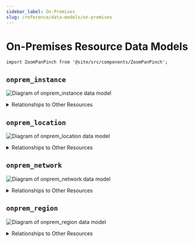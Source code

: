 ```yaml
---
sidebar_label: On-Premises
slug: /reference/data-models/on-premises
---
```


# On-Premises Resource Data Models

```mdx-code-block
import ZoomPanPinch from '@site/src/components/ZoomPanPinch';
```

## `onprem_instance`

<ZoomPanPinch>

![Diagram of onprem_instance data model](./img/onprem_instance.svg)

</ZoomPanPinch>

<details>
<summary>Relationships to Other Resources</summary>
<div>
<ZoomPanPinch>

![Diagram of onprem_instance resource relationships](./img/onprem_instance_relationships.svg)

</ZoomPanPinch>
</div>
</details>

## `onprem_location`

<ZoomPanPinch>

![Diagram of onprem_location data model](./img/onprem_location.svg)

</ZoomPanPinch>

<details>
<summary>Relationships to Other Resources</summary>
<div>
<ZoomPanPinch>

![Diagram of onprem_location resource relationships](./img/onprem_location_relationships.svg)

</ZoomPanPinch>
</div>
</details>

## `onprem_network`

<ZoomPanPinch>

![Diagram of onprem_network data model](./img/onprem_network.svg)

</ZoomPanPinch>

<details>
<summary>Relationships to Other Resources</summary>
<div>
<ZoomPanPinch>

![Diagram of onprem_network resource relationships](./img/onprem_network_relationships.svg)

</ZoomPanPinch>
</div>
</details>

## `onprem_region`

<ZoomPanPinch>

![Diagram of onprem_region data model](./img/onprem_region.svg)

</ZoomPanPinch>

<details>
<summary>Relationships to Other Resources</summary>
<div>
<ZoomPanPinch>

![Diagram of onprem_region resource relationships](./img/onprem_region_relationships.svg)

</ZoomPanPinch>
</div>
</details>
